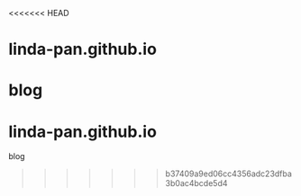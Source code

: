<<<<<<< HEAD
# linda-pan.github.io
blog
=======
# linda-pan.github.io
blog
>>>>>>> b37409a9ed06cc4356adc23dfba3b0ac4bcde5d4

